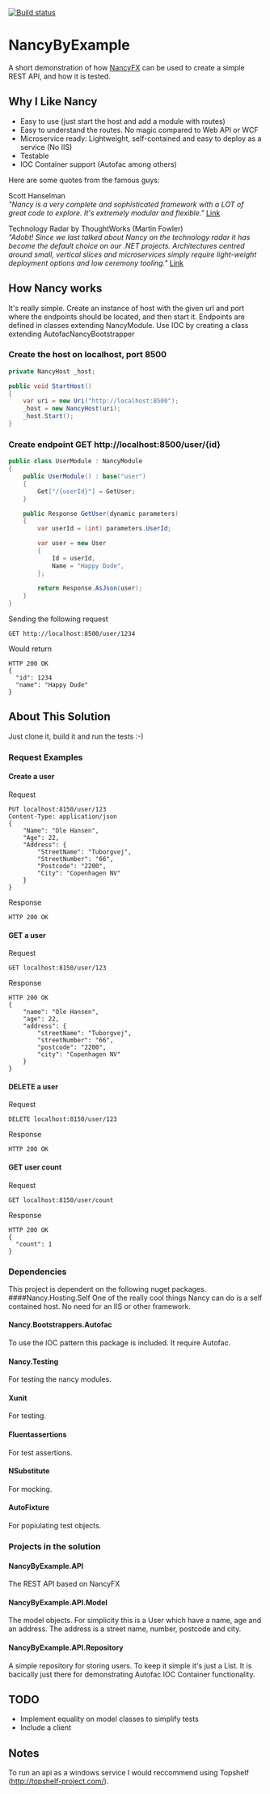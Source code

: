 [![Build status](https://ci.appveyor.com/api/projects/status/kwivphyq94ylakkw?svg=true)](https://ci.appveyor.com/project/SimonKofod/nancybyexample)

# NancyByExample
A short demonstration of how [NancyFX](http://nancyfx.org/) can be used to create a simple REST API, and how it is tested.

## Why I Like Nancy
- Easy to use (just start the host and add a module with routes)
- Easy to understand the routes. No magic compared to Web API or WCF
- Microservice ready: Lightweight, self-contained and easy to deploy as a service (No IIS)
- Testable
- IOC Container support (Autofac among others)

Here are some quotes from the famous guys:

Scott Hanselman<br/>
_"Nancy is a very complete and sophisticated framework with a LOT of great code to explore. It's extremely modular and flexible."_
[Link](https://www.hanselman.com/blog/ExploringAMinimalWebAPIWithNETCoreAndNancyFX.aspx)

Technology Radar by ThoughtWorks (Martin Fowler)<br/>
_"Adobt! Since we last talked about Nancy on the technology radar it has become the default choice on our .NET projects. Architectures centred around small, vertical slices and microservices simply require light-weight deployment options and low ceremony tooling."_
[Link](https://www.thoughtworks.com/radar/languages-and-frameworks/nancy)

## How Nancy works
It's really simple. Create an instance of host with the given url and port where the endpoints should be located, and then start it.
Endpoints are defined in classes extending NancyModule.
Use IOC by creating a class extending AutofacNancyBootstrapper

### Create the host on localhost, port 8500
```C#
private NancyHost _host;

public void StartHost()
{
    var uri = new Uri("http://localhost:8500");
    _host = new NancyHost(uri);
    _host.Start();
}
```

### Create endpoint GET http://localhost:8500/user/{id}
```C#
public class UserModule : NancyModule
{
    public UserModule() : base("user")
    {
        Get["/{userId}"] = GetUser;
    }

    public Response GetUser(dynamic parameters)
    {
        var userId = (int) parameters.UserId;

        var user = new User
        {
            Id = userId,
            Name = "Happy Dude",
        };
        
        return Response.AsJson(user);
    }
}
```

Sending the following request

```
GET http://localhost:8500/user/1234
```

Would return

```
HTTP 200 OK
{
  "id": 1234
  "name": "Happy Dude"
}
```

## About This Solution
Just clone it, build it and run the tests :-)

### Request Examples
#### Create a user

Request
```
PUT localhost:8150/user/123
Content-Type: application/json
{
    "Name": "Ole Hansen",
    "Age": 22,
    "Address": {
        "StreetName": "Tuborgvej",
        "StreetNumber": "66",
        "Postcode": "2200",
        "City": "Copenhagen NV"
    }
}
```

Response
```
HTTP 200 OK
```

#### GET a user

Request
```
GET localhost:8150/user/123
```

Response
```
HTTP 200 OK
{
    "name": "Ole Hansen",
    "age": 22,
    "address": {
        "streetName": "Tuborgvej",
        "streetNumber": "66",
        "postcode": "2200",
        "city": "Copenhagen NV"
    }
}
```

#### DELETE a user
Request
```
DELETE localhost:8150/user/123
```

Response
```
HTTP 200 OK
```


#### GET user count

Request
```
GET localhost:8150/user/count
```

Response
```
HTTP 200 OK
{
  "count": 1
}
```

### Dependencies
This project is dependent on the following nuget packages.
####Nancy.Hosting.Self
One of the really cool things Nancy can do is a self contained host. No need for an IIS or other framework.

#### Nancy.Bootstrappers.Autofac
To use the IOC pattern this package is included. It require Autofac.

#### Nancy.Testing
For testing the nancy modules.

#### Xunit
For testing.

#### Fluentassertions
For test assertions.

#### NSubstitute
For mocking.

#### AutoFixture
For popiulating test objects.

### Projects in the solution
#### NancyByExample.API
The REST API based on NancyFX

#### NancyByExample.API.Model
The model objects. For simplicity this is a User which have a name, age and an address. The address is a street name, number, postcode and city.

#### NancyByExample.API.Repository
A simple repository for storing users. To keep it simple it's just a List. It is bacically just there for demonstrating Autofac IOC Container functionality.

## TODO
- Implement equality on model classes to simplify tests
- Include a client

## Notes
To run an api as a windows service I would reccommend using Topshelf (http://topshelf-project.com/).
